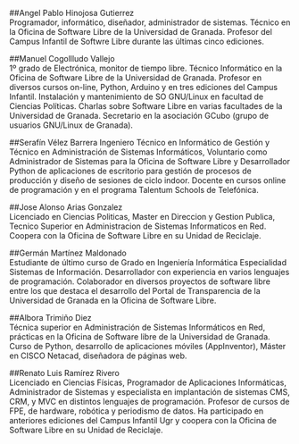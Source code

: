 ##Angel Pablo Hinojosa Gutierrez  
Programador, informático, diseñador, administrador de sistemas. Técnico
en la Oficina de Software Libre de la Universidad de Granada. Profesor
del Campus Infantil de Softwre Libre durante las últimas cinco
ediciones.  
  
##Manuel Cogollludo Vallejo  
1º grado de Electrónica, monitor de tiempo libre. 
Técnico Informático en la Oficina de Software Libre de la Universidad de Granada. 
Profesor en diversos cursos on-line, Python, Arduino y en tres ediciones del Campus Infantil.
Instalación y mantenimiento de SO GNU/Linux en facultad de Ciencias Políticas.
Charlas sobre Software Libre en varias facultades de la Universidad de Granada. 
Secretario en la asociación GCubo (grupo de usuarios GNU/Linux de Granada).  
  
##Serafín Vélez Barrera
Ingeniero Técnico en Informático de Gestión y Técnico en Administración de Sistemas Informáticos, 
Voluntario como Administrador de Sistemas para la Oficina de Software Libre 
y Desarrollador Python de aplicaciones de escritorio para gestión de procesos 
de producción y diseño de sesiones de ciclo indoor. Docente en cursos online de programación 
y en el programa Talentum Schools de Telefónica. 
   
##Jose Alonso Arias Gonzalez  
Licenciado en Ciencias Politicas, Master en Direccion y Gestion Publica, 
Tecnico Superior en Administracion de Sistemas Informaticos en Red.
Coopera con la Oficina de Software Libre en su Unidad de Reciclaje.  
  
##Germán Martínez Maldonado  
Estudiante de último curso de Grado en Ingeniería Informática Especialidad Sistemas 
de Información. Desarrollador con experiencia en varios lenguajes de programación. 
Colaborador en diversos proyectos de software libre entre los que destaca el desarrollo 
del Portal de Transparencia de la Universidad de Granada en la Oficina de Software Libre.
  
##Albora Trimiño Diez  
Técnica superior en Administración de Sistemas Informáticos en Red, 
prácticas en la Oficina de Software libre de la Universidad de Granada. 
Curso de Python, desarrollo de aplicaciones móviles (AppInventor), 
Máster en CISCO Netacad, diseñadora de páginas web.  
  
##Renato Luis Ramírez Rivero  
Licenciado en Ciencias Físicas, Programador de Aplicaciones Informáticas, 
Administrador de Sistemas y especialista en implantación de sistemas CMS, CRM, y MVC 
en distintos lenguajes de programación. Profesor de cursos de FPE, de hardware, 
robótica y periodismo de datos. Ha participado en anteriores ediciones del Campus Infantil Ugr 
y coopera con la Oficina de Software Libre en su Unidad de Reciclaje.  

  
